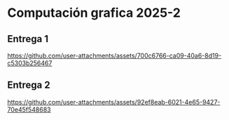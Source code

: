 # Computación grafica 2025-2

## Entrega 1
https://github.com/user-attachments/assets/700c6766-ca09-40a6-8d19-c5303b256467

## Entrega 2
https://github.com/user-attachments/assets/92ef8eab-6021-4e65-9427-70e45f548683

